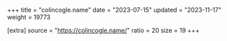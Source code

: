 +++
title = "colincogle.name"
date = "2023-07-15"
updated = "2023-11-17"
weight = 19773

[extra]
source = "https://colincogle.name/"
ratio = 20
size = 19
+++
